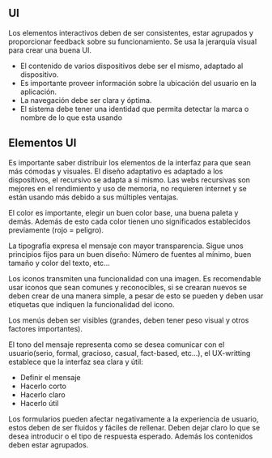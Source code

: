 ## UI
Los elementos interactivos deben de ser consistentes, estar agrupados y proporcionar feedback sobre su funcionamiento. Se usa la jerarquía visual para crear una buena UI.

+ El contenido de varios dispositivos debe ser el mismo, adaptado al dispositivo.
+ Es importante proveer información sobre la ubicación del usuario en la aplicación.
+ La navegación debe ser clara y óptima.
+ El sistema debe tener una identidad que permita detectar la marca o nombre de lo que esta usando
## Elementos UI
Es importante saber distribuir los elementos de la interfaz para que sean más cómodas y visuales.
El diseño adaptativo es adaptado a los dispositivos, el recursivo se adapta a sí mismo.
Las webs recursivas son mejores en el rendimiento y uso de memoria, no requieren internet y se están usando más debido a sus múltiples ventajas.

El color es importante, elegir un buen color base, una buena paleta y demás. Además de esto cada color tienen uno significados establecidos previamente (rojo = peligro).

La tipografía expresa el mensaje con mayor transparencia. Sigue unos principios fijos para un buen diseño: Número de fuentes al mínimo, buen tamaño y color del texto, etc...

Los iconos transmiten una funcionalidad con una imagen. Es recomendable usar iconos que sean comunes y reconocibles, si se crearan nuevos se deben crear de una manera simple, a pesar de esto se pueden y deben usar etiquetas que indiquen la funcionalidad del icono.

Los menús deben ser visibles (grandes, deben tener peso visual y otros factores importantes).

El tono del mensaje representa como se desea comunicar con el usuario(serio, formal, gracioso, casual, fact-based, etc...), el UX-writting establece que la interfaz sea clara y útil:
+ Definir el mensaje
+ Hacerlo corto
+ Hacerlo claro
+ Hacerlo útil

Los formularios pueden afectar negativamente a la experiencia de usuario, estos deben de ser fluidos y fáciles de rellenar.
Deben dejar claro lo que se desea introducir o el tipo de respuesta esperado. Además los contenidos deben estar agrupados.

